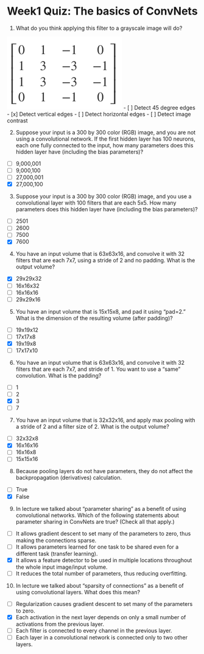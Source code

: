 # Week1 Quiz: The basics of ConvNets

1. What do you think applying this filter to a grayscale image will do?
<img src='./images/q1.png'>
- [ ] Detect 45 degree edges
- [x] Detect vertical edges
- [ ] Detect horizontal edges
- [ ] Detect image contrast

2. Suppose your input is a 300 by 300 color (RGB) image, and you are not using a convolutional network. If the first hidden layer has 100 neurons, each one fully connected to the input, how many parameters does this hidden layer have (including the bias parameters)?
- [ ] 9,000,001
- [ ] 9,000,100
- [ ] 27,000,001
- [x] 27,000,100

3. Suppose your input is a 300 by 300 color (RGB) image, and you use a convolutional layer with 100 filters that are each 5x5. How many parameters does this hidden layer have (including the bias parameters)?
- [ ] 2501
- [ ] 2600
- [ ] 7500
- [x] 7600

4. You have an input volume that is 63x63x16, and convolve it with 32 filters that are each 7x7, using a stride of 2 and no padding. What is the output volume?
- [x] 29x29x32
- [ ] 16x16x32
- [ ] 16x16x16
- [ ] 29x29x16

5. You have an input volume that is 15x15x8, and pad it using “pad=2.” What is the dimension of the resulting volume (after padding)?
- [ ] 19x19x12
- [ ] 17x17x8
- [x] 19x19x8
- [ ] 17x17x10

6. You have an input volume that is 63x63x16, and convolve it with 32 filters that are each 7x7, and stride of 1. You want to use a “same” convolution. What is the padding?
- [ ] 1
- [ ] 2
- [x] 3
- [ ] 7

7. You have an input volume that is 32x32x16, and apply max pooling with a stride of 2 and a filter size of 2. What is the output volume?
- [ ] 32x32x8
- [x] 16x16x16
- [ ] 16x16x8
- [ ] 15x15x16

8. Because pooling layers do not have parameters, they do not affect the backpropagation (derivatives) calculation.
- [ ] True
- [x] False

9. In lecture we talked about “parameter sharing” as a benefit of using convolutional networks. Which of the following statements about parameter sharing in ConvNets are true? (Check all that apply.)
- [ ] It allows gradient descent to set many of the parameters to zero, thus making the connections sparse.
- [ ] It allows parameters learned for one task to be shared even for a different task (transfer learning).
- [x] It allows a feature detector to be used in multiple locations throughout the whole input image/input volume.
- [ ] It reduces the total number of parameters, thus reducing overfitting.

10. In lecture we talked about “sparsity of connections” as a benefit of using convolutional layers. What does this mean?
- [ ] Regularization causes gradient descent to set many of the parameters to zero.
- [x] Each activation in the next layer depends on only a small number of activations from the previous layer.
- [ ] Each filter is connected to every channel in the previous layer.
- [ ] Each layer in a convolutional network is connected only to two other layers.
